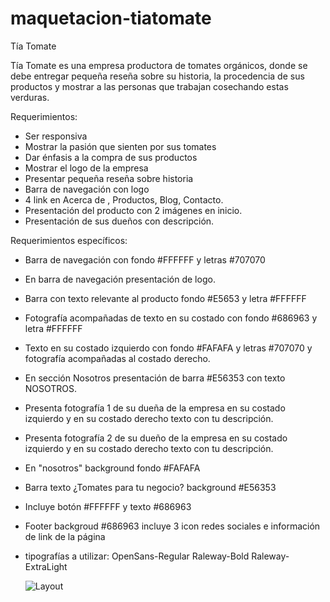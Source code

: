 # maquetacion-tiatomate

Tía Tomate

Tía Tomate es una empresa productora de tomates orgánicos, donde se debe entregar pequeña reseña sobre su historia, la procedencia de sus productos y mostrar a las personas que trabajan cosechando estas verduras.

Requerimientos:

- Ser responsiva
- Mostrar la pasión que sienten por sus tomates
- Dar énfasis a la compra de sus productos
- Mostrar el logo de la empresa
- Presentar pequeña reseña sobre historia 
- Barra de navegación con logo 
- 4 link en Acerca de , Productos, Blog, Contacto.
- Presentación del producto con 2 imágenes en inicio.
- Presentación de sus dueños con descripción.


Requerimientos específicos:

- Barra de navegación con fondo #FFFFFF y letras #707070
- En barra de navegación presentación de logo.
- Barra con texto relevante al producto fondo #E5653 y letra #FFFFFF
- Fotografía acompañadas de texto en su costado con fondo #686963 y letra #FFFFFF
- Texto en su costado izquierdo con fondo #FAFAFA y letras #707070 y fotografía acompañadas al costado derecho.
- En sección Nosotros presentación de barra #E56353 con texto NOSOTROS.
- Presenta fotografía 1 de su dueña de la empresa en su costado izquierdo y en su costado derecho texto con tu descripción.
- Presenta fotografía 2 de su dueño de la empresa en su costado izquierdo y en su costado derecho texto con tu descripción.
- En "nosotros" background fondo #FAFAFA
- Barra texto ¿Tomates para tu negocio? background #E56353
- Incluye botón #FFFFFF y texto #686963
- Footer backgroud #686963 incluye 3 icon redes sociales e información de link de la página 

- tipografías a utilizar:
  OpenSans-Regular
  Raleway-Bold
  Raleway-ExtraLight
  
  ![Layout](https://github.com/DesafioLatam/E2CP2A1/blob/master/images/landing_latam.png?raw=true)


